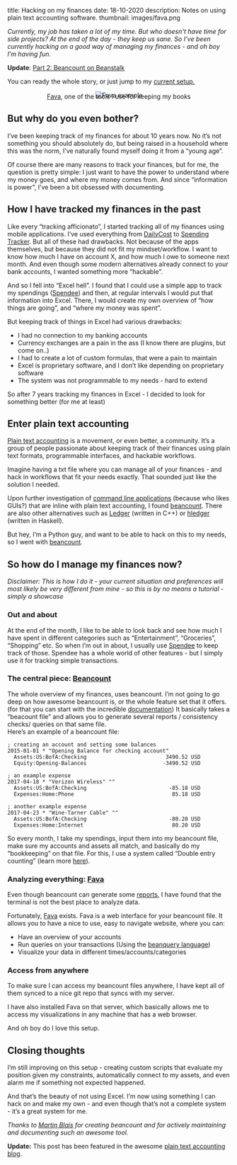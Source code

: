 title: Hacking on my finances
date: 18-10-2020 
description: Notes on using plain text accounting software.
thumbnail: images/fava.png

*Currently, my job has taken a lot of my time. But who doesn't have time for side projects? At the end of the day - they keep us sane. So I’ve been currently hacking on a good way of managing my finances - and oh boy I’m having fun.* 

**Update**: [Part 2: Beancount on Beanstalk](/blog/hacking-on-my-finances-part-2-beancount-on-beanstalk.html)

You can ready the whole story, or just jump to my [current setup.](#so-how-do-i-manage-my-finances-now) 

<center>
<img src="{static}/images/fava.png" alt="Fava example" style="max-width: 100%; margin-bottom: -1em">
<figcaption><a href='https://beancount.github.io/fava/' target='_blank'>Fava</a>, one of the tools I use for keeping my books</figcaption>
</center>

## But why do you even bother? 

I’ve been keeping track of my finances for about 10 years now. No it’s not something you should absolutely do, but being raised in a household where this was the norm, I’ve naturally found myself doing it from a “young age”. 

Of course there are many reasons to track your finances, but for me, the question is pretty simple: I just want to have the power to understand where my money goes, and where my money comes from. And since “information is power”, I’ve been a bit obsessed with documenting. 

## How I have tracked my finances in the past

Like every “tracking afficionato”, I started tracking all of my finances using mobile applications. I’ve used everything from [DailyCost](https://apps.apple.com/us/app/dailycost-expense-tracker/id566587079) to [Spending Tracker](https://apps.apple.com/us/app/spending-tracker/id548615579). But all of these had drawbacks. Not because of the apps themselves, but because they did not fit my mindset/workflow. I want to know how much I have on account X, and how much I owe to someone next month. And even though some modern alternatives already connect to your bank accounts, I wanted something more “hackable”. 

And so I fell into “Excel hell”. I found that I could use a simple app to track my spendings ([Spendee](https://www.spendee.com/)) and then, at regular intervals I would put that information into Excel. There, I would create my own overview of “how things are going”, and “where my money was spent”. 

But keeping track of things in Excel had various drawbacks:

- I had no connection to my banking accounts 
- Currency exchanges are a pain in the ass (I know there are plugins, but come on..)
- I had to create a lot of custom formulas, that were a pain to maintain
- Excel is proprietary software, and I don’t like depending on proprietary software
- The system was not programmable to my needs - hard to extend

So after 7 years tracking my finances in Excel - I decided to look for something better (for me at least)

## Enter plain text accounting

[Plain text accounting](https://plaintextaccounting.org/) is a movement, or even better, a community. It’s a group of people passionate about keeping track of their finances using plain text formats, programmable interfaces, and hackable workflows. 

Imagine having a txt file where you can manage all of your finances - and hack in workflows that fit your needs exactly. That sounded just like the solution I needed.

Upon further investigation of [command line applications](https://plaintextaccounting.org/#plain-text-accounting-apps) (because who likes GUIs?) that are inline with plain text accounting, I found [beancount](https://beancount.github.io/). There are also other alternatives such as [Ledger](https://www.ledger-cli.org/) (written in C++) or [hledger](https://hledger.org/) (written in Haskell). 

But hey, I’m a Python guy, and want to be able to hack on this to my needs, so I went with [beancount](https://beancount.github.io/).

## So how do I manage my finances now? 

*Disclaimer: This is how I do it - your current situation and preferences will most likely be very different from mine - so this is by no means a tutorial - simply a showcase*

### Out and about

At the end of the month, I like to be able to look back and see how much I have spent in different categories such as “Entertainment”, “Groceries”, “Shopping” etc. So when I’m out in about, I usually use [Spendee](https://www.spendee.com/) to keep track of those. Spendee has a whole world of other features - but I simply use it for tracking simple transactions.

### The central piece: [Beancount](https://beancount.github.io/docs/)

The whole overview of my finances, uses beancount. I’m not going to go deep on how awesome beancount is, or the whole feature set that it offers. (for that you can start with the incredible [documentation](https://beancount.github.io/docs/))
It basically takes a “beacount file” and allows you to generate several reports / consistency checks/ queries on that same file.  
Here’s an example of a beancount file:

```
; creating an account and setting some balances
2015-01-01 * "Opening Balance for checking account"
  Assets:US:BofA:Checking                         3490.52 USD
  Equity:Opening-Balances                        -3490.52 USD

; an example expense
2017-04-18 * "Verizon Wireless" ""
  Assets:US:BofA:Checking                          -85.18 USD
  Expenses:Home:Phone                               85.18 USD

; another example expense
2017-04-23 * "Wine-Tarner Cable" ""
  Assets:US:BofA:Checking                          -80.20 USD
  Expenses:Home:Internet                            80.20 USD
```

So every month, I take my spendings, input them into my beancount file, make sure my accounts and assets all match, and basically do my “bookkeeping” on that file. For this, I use a system called “Double entry counting” (learn more [here](https://beancount.github.io/docs/the_double_entry_counting_method.html)). 

### Analyzing everything: [Fava](https://beancount.github.io/fava/)

Even though beancount can generate some [reports](https://beancount.github.io/docs/running_beancount_and_generating_reports.html#tools), I have found that the terminal is not the best place to analyze data. 

Fortunately, [Fava](https://beancount.github.io/fava/) exists. Fava is a web interface for your beancount file. It allows you to have a nice to use, easy to navigate website, where you can:

- Have an overview of your accounts
- Run queries on your transactions (Using the [beanquery language](http://aumayr.github.io/beancount-sql-queries/))
- Visualize your data in different times/accounts/categories


### Access from anywhere

To make sure I can access my beancount files anywhere, I have kept all of them synced to a nice git repo that syncs with my server. 

I have also installed Fava on that server, which basically allows me to access my visualizations in any machine that has a web browser. 

And oh boy do I love this setup. 

## Closing thoughts

I’m still improving on this setup - creating custom scripts that evaluate my position given my constraints, automatically connect to my assets, and even alarm me if something not expected happened. 

And that’s the beauty of not using Excel. I’m now using something I can hack on and make my own - and even though that’s not a complete system - it’s a great system for me. 




*Thanks to [Martin Blais](https://github.com/blais) for creating beancount and for actively maintaining and documenting such an awesome tool.*


**Update:** This post has been featured in the awesome <a href="https://plaintextaccounting.org/#articles-blog-posts" target="_blank">plain text accounting blog</a>.
